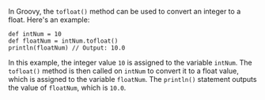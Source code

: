 In Groovy, the `tofloat()` method can be used to convert an integer to a float. Here's an example:

```
def intNum = 10
def floatNum = intNum.tofloat()
println(floatNum) // Output: 10.0
```

In this example, the integer value `10` is assigned to the variable `intNum`. The `tofloat()` method is then called on `intNum` to convert it to a float value, which is assigned to the variable `floatNum`. The `println()` statement outputs the value of `floatNum`, which is `10.0`.